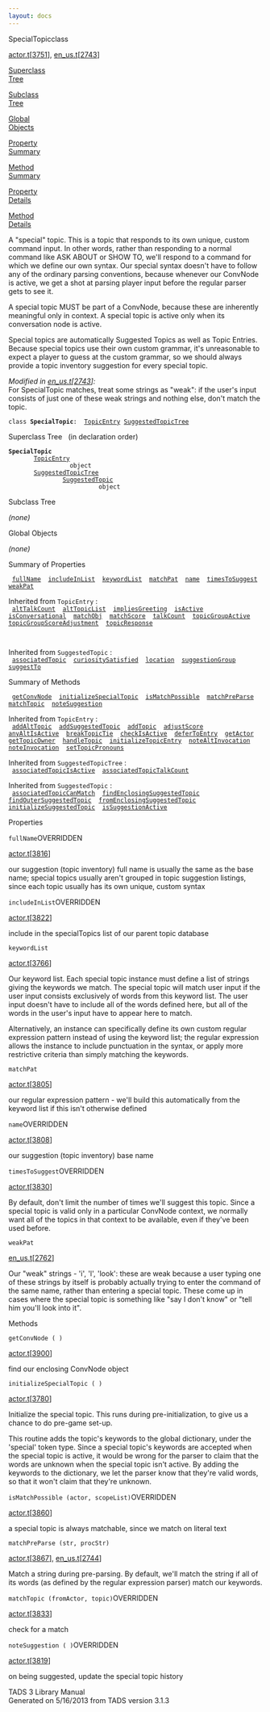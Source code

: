 ```yaml
---
layout: docs
---
```

<span class="title">SpecialTopic</span><span class="type">class</span>

[actor.t](../file/actor.t.html)\[[3751](../source/actor.t.html#3751)\],
[en_us.t](../file/en_us.t.html)\[[2743](../source/en_us.t.html#2743)\]

[Superclass  
Tree](#_SuperClassTree_)

[Subclass  
Tree](#_SubClassTree_)

[Global  
Objects](#_ObjectSummary_)

[Property  
Summary](#_PropSummary_)

[Method  
Summary](#_MethodSummary_)

[Property  
Details](#_Properties_)

[Method  
Details](#_Methods_)

<div class="fdesc">

A "special" topic. This is a topic that responds to its own unique,
custom command input. In other words, rather than responding to a normal
command like ASK ABOUT or SHOW TO, we'll respond to a command for which
we define our own syntax. Our special syntax doesn't have to follow any
of the ordinary parsing conventions, because whenever our ConvNode is
active, we get a shot at parsing player input before the regular parser
gets to see it.

A special topic MUST be part of a ConvNode, because these are inherently
meaningful only in context. A special topic is active only when its
conversation node is active.

Special topics are automatically Suggested Topics as well as Topic
Entries. Because special topics use their own custom grammar, it's
unreasonable to expect a player to guess at the custom grammar, so we
should always provide a topic inventory suggestion for every special
topic.

*Modified in
[en_us.t](../file/en_us.t.html)\[[2743](../source/en_us.t.html#2743)\]:*  
For SpecialTopic matches, treat some strings as "weak": if the user's
input consists of just one of these weak strings and nothing else, don't
match the topic.

`class `**`SpecialTopic`**` :   `[`TopicEntry`](../object/TopicEntry.html)`   `[`SuggestedTopicTree`](../object/SuggestedTopicTree.html)

</div>

<span id="_SuperClassTree_"></span>

<div class="mjhd">

<span class="hdln">Superclass Tree</span>   (in declaration order)

</div>

**`SpecialTopic`**  
`         `[`TopicEntry`](../object/TopicEntry.html)  
`                 object`  
`         `[`SuggestedTopicTree`](../object/SuggestedTopicTree.html)  
`                 `[`SuggestedTopic`](../object/SuggestedTopic.html)  
`                         object`  
<span id="_SubClassTree_"></span>

<div class="mjhd">

<span class="hdln">Subclass Tree</span>  

</div>

*(none)* <span id="_ObjectSummary_"></span>

<div class="mjhd">

<span class="hdln">Global Objects</span>  

</div>

*(none)* <span id="_PropSummary_"></span>

<div class="mjhd">

<span class="hdln">Summary of Properties</span>  

</div>

` `[`fullName`](#fullName)`  `[`includeInList`](#includeInList)`  `[`keywordList`](#keywordList)`  `[`matchPat`](#matchPat)`  `[`name`](#name)`  `[`timesToSuggest`](#timesToSuggest)`  `[`weakPat`](#weakPat)`  `

Inherited from `TopicEntry` :  
` `[`altTalkCount`](../object/TopicEntry.html#altTalkCount)`  `[`altTopicList`](../object/TopicEntry.html#altTopicList)`  `[`impliesGreeting`](../object/TopicEntry.html#impliesGreeting)`  `[`isActive`](../object/TopicEntry.html#isActive)`  `[`isConversational`](../object/TopicEntry.html#isConversational)`  `[`matchObj`](../object/TopicEntry.html#matchObj)`  `[`matchScore`](../object/TopicEntry.html#matchScore)`  `[`talkCount`](../object/TopicEntry.html#talkCount)`  `[`topicGroupActive`](../object/TopicEntry.html#topicGroupActive)`  `[`topicGroupScoreAdjustment`](../object/TopicEntry.html#topicGroupScoreAdjustment)`  `[`topicResponse`](../object/TopicEntry.html#topicResponse)`  `

` `

Inherited from `SuggestedTopic` :  
` `[`associatedTopic`](../object/SuggestedTopic.html#associatedTopic)`  `[`curiositySatisfied`](../object/SuggestedTopic.html#curiositySatisfied)`  `[`location`](../object/SuggestedTopic.html#location)`  `[`suggestionGroup`](../object/SuggestedTopic.html#suggestionGroup)`  `[`suggestTo`](../object/SuggestedTopic.html#suggestTo)`  `

<span id="_MethodSummary_"></span>

<div class="mjhd">

<span class="hdln">Summary of Methods</span>  

</div>

` `[`getConvNode`](#getConvNode)`  `[`initializeSpecialTopic`](#initializeSpecialTopic)`  `[`isMatchPossible`](#isMatchPossible)`  `[`matchPreParse`](#matchPreParse)`  `[`matchTopic`](#matchTopic)`  `[`noteSuggestion`](#noteSuggestion)`  `

Inherited from `TopicEntry` :  
` `[`addAltTopic`](../object/TopicEntry.html#addAltTopic)`  `[`addSuggestedTopic`](../object/TopicEntry.html#addSuggestedTopic)`  `[`addTopic`](../object/TopicEntry.html#addTopic)`  `[`adjustScore`](../object/TopicEntry.html#adjustScore)`  `[`anyAltIsActive`](../object/TopicEntry.html#anyAltIsActive)`  `[`breakTopicTie`](../object/TopicEntry.html#breakTopicTie)`  `[`checkIsActive`](../object/TopicEntry.html#checkIsActive)`  `[`deferToEntry`](../object/TopicEntry.html#deferToEntry)`  `[`getActor`](../object/TopicEntry.html#getActor)`  `[`getTopicOwner`](../object/TopicEntry.html#getTopicOwner)`  `[`handleTopic`](../object/TopicEntry.html#handleTopic)`  `[`initializeTopicEntry`](../object/TopicEntry.html#initializeTopicEntry)`  `[`noteAltInvocation`](../object/TopicEntry.html#noteAltInvocation)`  `[`noteInvocation`](../object/TopicEntry.html#noteInvocation)`  `[`setTopicPronouns`](../object/TopicEntry.html#setTopicPronouns)`  `

Inherited from `SuggestedTopicTree` :  
` `[`associatedTopicIsActive`](../object/SuggestedTopicTree.html#associatedTopicIsActive)`  `[`associatedTopicTalkCount`](../object/SuggestedTopicTree.html#associatedTopicTalkCount)`  `

Inherited from `SuggestedTopic` :  
` `[`associatedTopicCanMatch`](../object/SuggestedTopic.html#associatedTopicCanMatch)`  `[`findEnclosingSuggestedTopic`](../object/SuggestedTopic.html#findEnclosingSuggestedTopic)`  `[`findOuterSuggestedTopic`](../object/SuggestedTopic.html#findOuterSuggestedTopic)`  `[`fromEnclosingSuggestedTopic`](../object/SuggestedTopic.html#fromEnclosingSuggestedTopic)`  `[`initializeSuggestedTopic`](../object/SuggestedTopic.html#initializeSuggestedTopic)`  `[`isSuggestionActive`](../object/SuggestedTopic.html#isSuggestionActive)`  `

<span id="_Properties_"></span>

<div class="mjhd">

<span class="hdln">Properties</span>  

</div>

<span id="fullName"></span>

`fullName`<span class="rem">OVERRIDDEN</span>

[actor.t](../file/actor.t.html)\[[3816](../source/actor.t.html#3816)\]

<div class="desc">

our suggestion (topic inventory) full name is usually the same as the
base name; special topics usually aren't grouped in topic suggestion
listings, since each topic usually has its own unique, custom syntax

</div>

<span id="includeInList"></span>

`includeInList`<span class="rem">OVERRIDDEN</span>

[actor.t](../file/actor.t.html)\[[3822](../source/actor.t.html#3822)\]

<div class="desc">

include in the specialTopics list of our parent topic database

</div>

<span id="keywordList"></span>

`keywordList`

[actor.t](../file/actor.t.html)\[[3766](../source/actor.t.html#3766)\]

<div class="desc">

Our keyword list. Each special topic instance must define a list of
strings giving the keywords we match. The special topic will match user
input if the user input consists exclusively of words from this keyword
list. The user input doesn't have to include all of the words defined
here, but all of the words in the user's input have to appear here to
match.

Alternatively, an instance can specifically define its own custom
regular expression pattern instead of using the keyword list; the
regular expression allows the instance to include punctuation in the
syntax, or apply more restrictive criteria than simply matching the
keywords.

</div>

<span id="matchPat"></span>

`matchPat`

[actor.t](../file/actor.t.html)\[[3805](../source/actor.t.html#3805)\]

<div class="desc">

our regular expression pattern - we'll build this automatically from the
keyword list if this isn't otherwise defined

</div>

<span id="name"></span>

`name`<span class="rem">OVERRIDDEN</span>

[actor.t](../file/actor.t.html)\[[3808](../source/actor.t.html#3808)\]

<div class="desc">

our suggestion (topic inventory) base name

</div>

<span id="timesToSuggest"></span>

`timesToSuggest`<span class="rem">OVERRIDDEN</span>

[actor.t](../file/actor.t.html)\[[3830](../source/actor.t.html#3830)\]

<div class="desc">

By default, don't limit the number of times we'll suggest this topic.
Since a special topic is valid only in a particular ConvNode context, we
normally want all of the topics in that context to be available, even if
they've been used before.

</div>

<span id="weakPat"></span>

`weakPat`

[en_us.t](../file/en_us.t.html)\[[2762](../source/en_us.t.html#2762)\]

<div class="desc">

Our "weak" strings - 'i', 'l', 'look': these are weak because a user
typing one of these strings by itself is probably actually trying to
enter the command of the same name, rather than entering a special
topic. These come up in cases where the special topic is something like
"say I don't know" or "tell him you'll look into it".

</div>

<span id="_Methods_"></span>

<div class="mjhd">

<span class="hdln">Methods</span>  

</div>

<span id="getConvNode"></span>

`getConvNode ( )`

[actor.t](../file/actor.t.html)\[[3900](../source/actor.t.html#3900)\]

<div class="desc">

find our enclosing ConvNode object

</div>

<span id="initializeSpecialTopic"></span>

`initializeSpecialTopic ( )`

[actor.t](../file/actor.t.html)\[[3780](../source/actor.t.html#3780)\]

<div class="desc">

Initialize the special topic. This runs during pre-initialization, to
give us a chance to do pre-game set-up.

This routine adds the topic's keywords to the global dictionary, under
the 'special' token type. Since a special topic's keywords are accepted
when the special topic is active, it would be wrong for the parser to
claim that the words are unknown when the special topic isn't active. By
adding the keywords to the dictionary, we let the parser know that
they're valid words, so that it won't claim that they're unknown.

</div>

<span id="isMatchPossible"></span>

`isMatchPossible (actor, scopeList)`<span class="rem">OVERRIDDEN</span>

[actor.t](../file/actor.t.html)\[[3860](../source/actor.t.html#3860)\]

<div class="desc">

a special topic is always matchable, since we match on literal text

</div>

<span id="matchPreParse"></span>

`matchPreParse (str, procStr)`

[actor.t](../file/actor.t.html)\[[3867](../source/actor.t.html#3867)\],
[en_us.t](../file/en_us.t.html)\[[2744](../source/en_us.t.html#2744)\]

<div class="desc">

Match a string during pre-parsing. By default, we'll match the string if
all of its words (as defined by the regular expression parser) match our
keywords.

</div>

<span id="matchTopic"></span>

`matchTopic (fromActor, topic)`<span class="rem">OVERRIDDEN</span>

[actor.t](../file/actor.t.html)\[[3833](../source/actor.t.html#3833)\]

<div class="desc">

check for a match

</div>

<span id="noteSuggestion"></span>

`noteSuggestion ( )`<span class="rem">OVERRIDDEN</span>

[actor.t](../file/actor.t.html)\[[3819](../source/actor.t.html#3819)\]

<div class="desc">

on being suggested, update the special topic history

</div>

<div class="ftr">

TADS 3 Library Manual  
Generated on 5/16/2013 from TADS version 3.1.3

</div>
